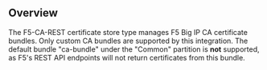## Overview

The F5-CA-REST certificate store type manages F5 Big IP CA certificate bundles.  Only custom CA bundles are supported by this integration.  The default bundle "ca-bundle" under the "Common" partition is **not** supported, as F5's REST API endpoints will not return certificates from this bundle.